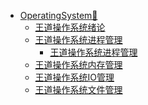 - [OperatingSystem🎲](/cs408/OperatingSystem/)
  - [王道操作系统绪论](/cs408/OperatingSystem/王道OS绪论(一).md)
  - [王道操作系统进程管理](/cs408/OperatingSystem/王道OS第二章进程管理.md)
    - [王道操作系统进程管理](/cs408/OperatingSystem/王道OS第二章进程管理(二).md)
  - [王道操作系统内存管理](/cs408/OperatingSystem/【王道】操作系统OS第三章内存管理.md)
  - [王道操作系统IO管理](/cs408/OperatingSystem/【王道】操作系统OS第四章文件管理.md)
  - [王道操作系统文件管理](/cs408/OperatingSystem/【王道】操作系统OS第五章IO管理.md)








































